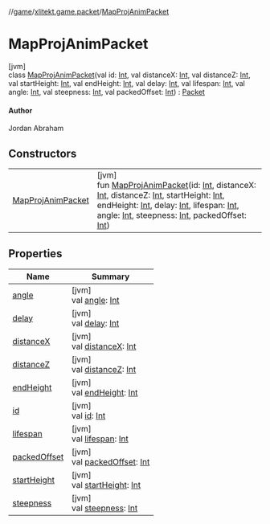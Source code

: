 //[game](../../../index.md)/[xlitekt.game.packet](../index.md)/[MapProjAnimPacket](index.md)

# MapProjAnimPacket

[jvm]\
class [MapProjAnimPacket](index.md)(val id: [Int](https://kotlinlang.org/api/latest/jvm/stdlib/kotlin/-int/index.html), val distanceX: [Int](https://kotlinlang.org/api/latest/jvm/stdlib/kotlin/-int/index.html), val distanceZ: [Int](https://kotlinlang.org/api/latest/jvm/stdlib/kotlin/-int/index.html), val startHeight: [Int](https://kotlinlang.org/api/latest/jvm/stdlib/kotlin/-int/index.html), val endHeight: [Int](https://kotlinlang.org/api/latest/jvm/stdlib/kotlin/-int/index.html), val delay: [Int](https://kotlinlang.org/api/latest/jvm/stdlib/kotlin/-int/index.html), val lifespan: [Int](https://kotlinlang.org/api/latest/jvm/stdlib/kotlin/-int/index.html), val angle: [Int](https://kotlinlang.org/api/latest/jvm/stdlib/kotlin/-int/index.html), val steepness: [Int](https://kotlinlang.org/api/latest/jvm/stdlib/kotlin/-int/index.html), val packedOffset: [Int](https://kotlinlang.org/api/latest/jvm/stdlib/kotlin/-int/index.html)) : [Packet](../-packet/index.md)

#### Author

Jordan Abraham

## Constructors

| | |
|---|---|
| [MapProjAnimPacket](-map-proj-anim-packet.md) | [jvm]<br>fun [MapProjAnimPacket](-map-proj-anim-packet.md)(id: [Int](https://kotlinlang.org/api/latest/jvm/stdlib/kotlin/-int/index.html), distanceX: [Int](https://kotlinlang.org/api/latest/jvm/stdlib/kotlin/-int/index.html), distanceZ: [Int](https://kotlinlang.org/api/latest/jvm/stdlib/kotlin/-int/index.html), startHeight: [Int](https://kotlinlang.org/api/latest/jvm/stdlib/kotlin/-int/index.html), endHeight: [Int](https://kotlinlang.org/api/latest/jvm/stdlib/kotlin/-int/index.html), delay: [Int](https://kotlinlang.org/api/latest/jvm/stdlib/kotlin/-int/index.html), lifespan: [Int](https://kotlinlang.org/api/latest/jvm/stdlib/kotlin/-int/index.html), angle: [Int](https://kotlinlang.org/api/latest/jvm/stdlib/kotlin/-int/index.html), steepness: [Int](https://kotlinlang.org/api/latest/jvm/stdlib/kotlin/-int/index.html), packedOffset: [Int](https://kotlinlang.org/api/latest/jvm/stdlib/kotlin/-int/index.html)) |

## Properties

| Name | Summary |
|---|---|
| [angle](angle.md) | [jvm]<br>val [angle](angle.md): [Int](https://kotlinlang.org/api/latest/jvm/stdlib/kotlin/-int/index.html) |
| [delay](delay.md) | [jvm]<br>val [delay](delay.md): [Int](https://kotlinlang.org/api/latest/jvm/stdlib/kotlin/-int/index.html) |
| [distanceX](distance-x.md) | [jvm]<br>val [distanceX](distance-x.md): [Int](https://kotlinlang.org/api/latest/jvm/stdlib/kotlin/-int/index.html) |
| [distanceZ](distance-z.md) | [jvm]<br>val [distanceZ](distance-z.md): [Int](https://kotlinlang.org/api/latest/jvm/stdlib/kotlin/-int/index.html) |
| [endHeight](end-height.md) | [jvm]<br>val [endHeight](end-height.md): [Int](https://kotlinlang.org/api/latest/jvm/stdlib/kotlin/-int/index.html) |
| [id](id.md) | [jvm]<br>val [id](id.md): [Int](https://kotlinlang.org/api/latest/jvm/stdlib/kotlin/-int/index.html) |
| [lifespan](lifespan.md) | [jvm]<br>val [lifespan](lifespan.md): [Int](https://kotlinlang.org/api/latest/jvm/stdlib/kotlin/-int/index.html) |
| [packedOffset](packed-offset.md) | [jvm]<br>val [packedOffset](packed-offset.md): [Int](https://kotlinlang.org/api/latest/jvm/stdlib/kotlin/-int/index.html) |
| [startHeight](start-height.md) | [jvm]<br>val [startHeight](start-height.md): [Int](https://kotlinlang.org/api/latest/jvm/stdlib/kotlin/-int/index.html) |
| [steepness](steepness.md) | [jvm]<br>val [steepness](steepness.md): [Int](https://kotlinlang.org/api/latest/jvm/stdlib/kotlin/-int/index.html) |
